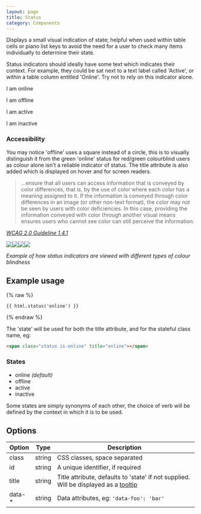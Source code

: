 ```yaml
---
layout: page
title: Status
category: Components
---
```


Displays a small visual indication of state; helpful when used within table cells or piano list keys to avoid the need for a user to check many items individually to determine their state.

Status indicators should ideally have some text which indicates their context. For example, they could be sat next to a text label called 'Active', or within a table column entitled 'Online'. Try not to rely on this indicator alone.

<div class="pulsar-example">
    <p>I am online <span class="status is-online" title="online"></span></p>
    <p>I am offline <span class="status is-offline" title="offline"></span></p>
    <p>I am active <span class="status is-active" title="active"></span></p>
    <p>I am inactive <span class="status is-inactive" title="inactive"></span></p>
</div>

### Accessibility

You may notice 'offline' uses a square instead of a circle, this is to visually distinguish it from the green 'online' status for red/green colourblind users as colour alone isn't a reliable indicator of status. The title attribute is also added which is displayed on hover and for screen readers.

> ...ensure that all users can access information that is conveyed by color differences, that is, by the use of color where each color has a meaning assigned to it. If the information is conveyed through color differences in an image (or other non-text format), the color may not be seen by users with color deficiencies. In this case, providing the information conveyed with color through another visual means ensures users who cannot see color can still perceive the information.

_[WCAG 2.0 Guideline 1.4.1](http://www.w3.org/TR/UNDERSTANDING-WCAG20/visual-audio-contrast-without-color.html)_

<img class="image--inline" src="{{ site.baseurl }}/assets/image_examples/status-col1.png" /><img class="image--inline" src="{{ site.baseurl }}/assets/image_examples/status-col2.png" /><img class="image--inline" src="{{ site.baseurl }}/assets/image_examples/status-col3.png" /><img class="image--inline" src="{{ site.baseurl }}/assets/image_examples/status-col5.png" />

_Example of how status indicators are viewed with different types of colour blindness_

## Example usage

{% raw %}
```twig
{{ html.status('online') }}
```
{% endraw %}

The 'state' will be used for both the title attribute, and for the stateful
class name, eg:

```html
<span class="status is-online" title="online"></span>
```

### States

 * online _(default)_
 * offline
 * active
 * inactive

Some states are simply synonyms of each other, the choice of verb will be
defined by the context in which it is to be used.

## Options

Option | Type   | Description
------ | ------ | --------------------------------------------------------------
class  | string | CSS classes, space separated
id     | string | A unique identifier, if required
title  | string | Title attribute, defaults to 'state' if not supplied. Will be displayed as a [tooltip](tooltips.md)
data-* | string | Data attributes, eg: `'data-foo': 'bar'`

